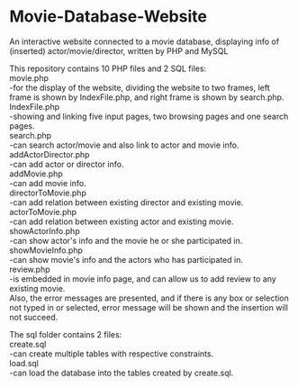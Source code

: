 # Movie-Database-Website
An interactive website connected to a movie database, displaying info of (inserted) actor/movie/director, written by PHP and MySQL

This repository contains 10 PHP files and 2 SQL files:<br>
movie.php <br>
	-for the display of the website, dividing the website to two frames, left frame is shown by IndexFile.php, and right frame is shown by search.php.<br>
IndexFile.php<br>
	-showing and linking five input pages, two browsing pages and one search pages.<br>
search.php<br>
	-can search actor/movie and also link to actor and movie info.<br>
addActorDirector.php<br>
	-can add actor or director info.<br>
addMovie.php<br>
	-can add movie info.<br>
directorToMovie.php<br>
	-can add relation between existing director and existing movie.<br>
actorToMovie.php<br>
	-can add relation between existing actor and existing movie.<br>
showActorInfo.php<br>
	-can show actor's info and the movie he or she participated in.<br>
showMovieInfo.php<br>
	-can show movie's info and the actors who has participated in.<br>
review.php<br>
	-is embedded in movie info page, and can allow us to add review to any existing movie. <br>
Also, the error messages are presented, and if there is any box or selection not typed in or selected, error message will be shown and the insertion will not succeed.<br>

The sql folder contains 2 files: <br>
create.sql<br>
  -can create multiple tables with respective constraints.<br>
load.sql<br>
  -can load the database into the tables created by create.sql.<br>
